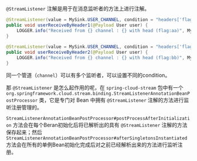`@StreamListener` 注解是用于在消息监听者的方法上进行注解。

```java
@StreamListener(value = MySink.USER_CHANNEL, condition = "headers['flag']=='aa'")
public void userReceiveByHeader1(@Payload User user) {
    LOGGER.info("Received from {} channel : {} with head (flag:aa)", MySink.USER_CHANNEL, user.getUsername());
}
 
@StreamListener(value = MySink.USER_CHANNEL, condition = "headers['flag']=='bb'")
public void userReceiveByHeader2(@Payload User user) {
    LOGGER.info("Received from {} channel : {} with head (flag:bb)", MySink.USER_CHANNEL, user.getUsername());
}
```

同一个管道（`channel`）可以有多个监听者，可以设置不同的condition。

那 `@StreamListener` 是怎么起作用的呢，在 `spring-cloud-stream` 包中有一个 `org.springframework.cloud.stream.binding.StreamListenerAnnotationBeanPostProcessor` 类，它是专门对 Bean 中拥有 `@StreamListener` 注解的方法进行监听注册管理的。

`StreamListenerAnnotationBeanPostProcessor#postProcessAfterInitialization` 方法会在每个Beran初始化后将已解析出的具有 `@StreamListener` 注解的方法保存起来；然后 `StreamListenerAnnotationBeanPostProcessor#afterSingletonsInstantiated` 方法会在所有的单例Bean初始化完成后对之前已经解析出来的方法进行监听注册。